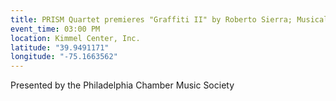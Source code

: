 ```yaml
---
title: PRISM Quartet premieres "Graffiti II" by Roberto Sierra; Musical Fund Society 200th Anniversary
event_time: 03:00 PM
location: Kimmel Center, Inc.
latitude: "39.9491171"
longitude: "-75.1663562"
---
```

Presented by the Philadelphia Chamber Music Society